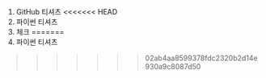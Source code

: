 1. GitHub 티셔츠
<<<<<<< HEAD
2. 파이썬 티셔츠
3. 체크
=======
2. 파이썬 티셔츠
>>>>>>> 02ab4aa8599378fdc2320b2d14e930a9c8087d50
